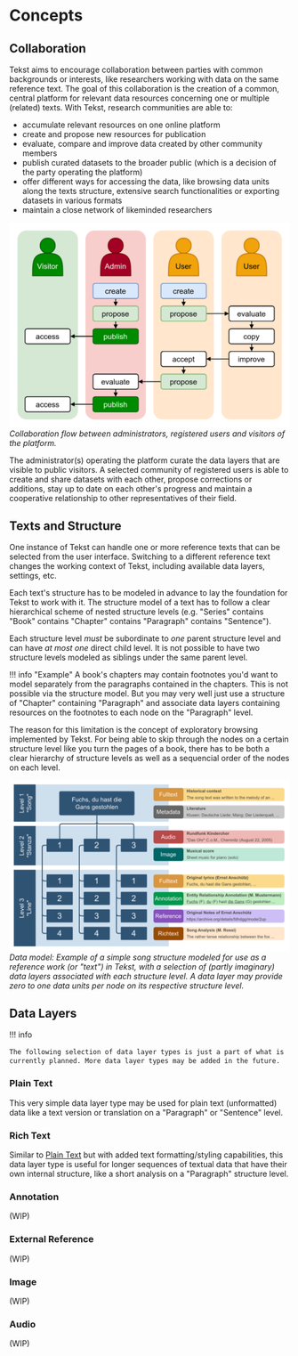 # Concepts


## Collaboration

Tekst aims to encourage collaboration between parties with common backgrounds or interests, like researchers working with data on the same reference text. The goal of this collaboration is the creation of a common, central platform for relevant data resources concerning one or multiple (related) texts. With Tekst, research communities are able to:

- accumulate relevant resources on one online platform
- create and propose new resources for publication
- evaluate, compare and improve data created by other community members
- publish curated datasets to the broader public (which is a decision of the party operating the platform)
- offer different ways for accessing the data, like browsing data units along the texts structure, extensive search functionalities or exporting datasets in various formats
- maintain a close network of likeminded researchers

![collaboration flow](assets/collaboration_flow.png)
*Collaboration flow between administrators, registered users and visitors of the platform.*

The administrator(s) operating the platform curate the data layers that are visible to public visitors. A selected community of registered users is able to create and share datasets with each other, propose corrections or additions, stay up to date on each other's progress and maintain a cooperative relationship to other representatives of their field.

## Texts and Structure

One instance of Tekst can handle one or more reference texts that can be selected from the user interface. Switching to a different reference text changes the working context of Tekst, including available data layers, settings, etc.

Each text's structure has to be modeled in advance to lay the foundation for Tekst to work with it. The structure model of a text has to follow a clear hierarchical scheme of nested structure levels (e.g. "Series" contains "Book" contains "Chapter" contains "Paragraph" contains "Sentence").

Each structure level *must* be subordinate to *one* parent structure level and can have *at most one* direct child level. It is not possible to have two structure levels modeled as siblings under the same parent level.

!!! info "Example"
    A book's chapters may contain footnotes you'd want to model separately from the paragraphs contained in the chapters. This is not possible via the structure model. But you may very well just use a structure of "Chapter" containing "Paragraph" and associate data layers containing resources on the footnotes to each node on the "Paragraph" level.

The reason for this limitation is the concept of exploratory browsing implemented by Tekst. For being able to skip through the nodes on a certain structure level like you turn the pages of a book, there has to be both a clear hierarchy of structure levels as well as a sequencial order of the nodes on each level.

![data model](assets/data_model_visualization.png)
*Data model: Example of a simple song structure modeled for use as a reference work (or "text") in Tekst, with a selection of (partly imaginary) data layers associated with each structure level. A data layer may provide zero to one data units per node on its respective structure level.*


## Data Layers

!!! info

    The following selection of data layer types is just a part of what is currently planned. More data layer types may be added in the future.

### Plain Text
This very simple data layer type may be used for plain text (unformatted) data like a text version or translation on a "Paragraph" or "Sentence" level.

### Rich Text
Similar to [Plain Text](#plain-text) but with added text formatting/styling capabilities, this data layer type is useful for longer sequences of textual data that have their own internal structure, like a short analysis on a "Paragraph" structure level.

### Annotation
(WIP)

### External Reference
(WIP)

### Image
(WIP)

### Audio
(WIP)
